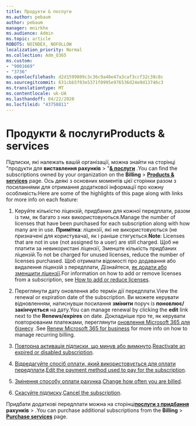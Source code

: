```yaml
---
title: Продукти & послуги
ms.author: pebaum
author: pebaum
manager: mnirkhe
ms.audience: Admin
ms.topic: article
ROBOTS: NOINDEX, NOFOLLOW
localization_priority: Normal
ms.collection: Adm_O365
ms.custom:
- "9001669"
- "3736"
ms.openlocfilehash: d2d1599809c3c36c9a46e47a3caf3ccf32c38c8c
ms.sourcegitcommit: 631cbb5f03e5371f0995e976536d24e9d13746c3
ms.translationtype: MT
ms.contentlocale: uk-UA
ms.lasthandoff: 04/22/2020
ms.locfileid: "43758811"
---
```

# <a name="products--services"></a><span data-ttu-id="7e6a7-102">Продукти & послуги</span><span class="sxs-lookup"><span data-stu-id="7e6a7-102">Products & services</span></span>

<span data-ttu-id="7e6a7-103">Підписки, які належать вашій організації, можна знайти на сторінці "продукти для **виставлення рахунків** > "[**& послуги**](https://go.microsoft.com/fwlink/p/?linkid=842054) .</span><span class="sxs-lookup"><span data-stu-id="7e6a7-103">You can find the subscriptions owned by your organization on the **Billing** > [**Products & services**](https://go.microsoft.com/fwlink/p/?linkid=842054) page.</span></span> <span data-ttu-id="7e6a7-104">Ось деякі з основних моментів цієї сторінки разом з посиланнями для отримання додаткової інформації про кожну особливість:</span><span class="sxs-lookup"><span data-stu-id="7e6a7-104">Here are some of the highlights of this page along with links for more info on each feature:</span></span>

1. <span data-ttu-id="7e6a7-105">Керуйте кількістю ліцензій, придбаних для кожної передплати, разом із тим, як багато з них використовуються.</span><span class="sxs-lookup"><span data-stu-id="7e6a7-105">Manage the number of licenses that have been purchased for each subscription along with how many are in use.</span></span>  <span data-ttu-id="7e6a7-106">**Примітка**: ліцензії, які не використовуються (не призначені для користувача), як і раніше стягується.</span><span class="sxs-lookup"><span data-stu-id="7e6a7-106">**Note**: Licenses that are not in use (not assigned to a user) are still charged.</span></span>  <span data-ttu-id="7e6a7-107">Щоб не платити за невикористані ліцензії, Зменште кількість придбаних ліцензій.</span><span class="sxs-lookup"><span data-stu-id="7e6a7-107">To not be charged for unused licenses, reduce the number of licenses purchased.</span></span> <span data-ttu-id="7e6a7-108">Щоб отримати відомості про додавання або видалення ліцензій з передплати, Дізнайтеся, [як додати або зменшити ліцензії](https://docs.microsoft.com/alchemyinsights/how-to-add-or-reduce-licenses).</span><span class="sxs-lookup"><span data-stu-id="7e6a7-108">For information on how to add or remove licenses from a subscription, see [How to add or reduce licenses](https://docs.microsoft.com/alchemyinsights/how-to-add-or-reduce-licenses).</span></span>

2. <span data-ttu-id="7e6a7-109">Переглянути дату оновлення або термін дії передплати.</span><span class="sxs-lookup"><span data-stu-id="7e6a7-109">View the renewal or expiration date of the subscription.</span></span>  <span data-ttu-id="7e6a7-110">Ви можете керувати відновленням, натиснувши посилання **змінити** поруч із **поновлює/закінчується** на дату.</span><span class="sxs-lookup"><span data-stu-id="7e6a7-110">You can manage renewal by clicking the **edit** link next to the **Renews/expires** on date.</span></span>  <span data-ttu-id="7e6a7-111">Докладніше про те, як керувати повторюваним платежами, переглянути [оновлення Microsoft 365 для бізнесу](https://go.microsoft.com/fwlink/?linkid=2119216) .</span><span class="sxs-lookup"><span data-stu-id="7e6a7-111">See [Renew Microsoft 365 for business](https://go.microsoft.com/fwlink/?linkid=2119216) for more info on how to manage recurring billing.</span></span>

3. <span data-ttu-id="7e6a7-112">[Повторна активація підписки, що минув або вимкнуто](https://go.microsoft.com/fwlink/?linkid=2117519).</span><span class="sxs-lookup"><span data-stu-id="7e6a7-112">[Reactivate an expired or disabled subscription](https://go.microsoft.com/fwlink/?linkid=2117519).</span></span>

4. <span data-ttu-id="7e6a7-113">[Відредагуйте спосіб оплати, який використовується для оплати передплати](https://go.microsoft.com/fwlink/?linkid=2117167).</span><span class="sxs-lookup"><span data-stu-id="7e6a7-113">[Edit the payment method used to pay for the subscription](https://go.microsoft.com/fwlink/?linkid=2117167).</span></span>

5. <span data-ttu-id="7e6a7-114">[Змінення способу оплати рахунка](https://go.microsoft.com/fwlink/?linkid=2119112).</span><span class="sxs-lookup"><span data-stu-id="7e6a7-114">[Change how often you are billed](https://go.microsoft.com/fwlink/?linkid=2119112).</span></span>

6. <span data-ttu-id="7e6a7-115">[Скасуйте підписку](https://go.microsoft.com/fwlink/?linkid=2119113).</span><span class="sxs-lookup"><span data-stu-id="7e6a7-115">[Cancel the subscription](https://go.microsoft.com/fwlink/?linkid=2119113).</span></span>

<span data-ttu-id="7e6a7-116">Придбати додаткові передплати можна на сторінці[**послуги з придбання**](https://go.microsoft.com/fwlink/p/?linkid=868433) **рахунків** > .</span><span class="sxs-lookup"><span data-stu-id="7e6a7-116">You can purchase additional subscriptions from the **Billing** > [**Purchase services**](https://go.microsoft.com/fwlink/p/?linkid=868433) page.</span></span>
